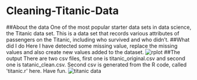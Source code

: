 # Cleaning-Titanic-Data
##About the data
 One of the most popular starter data sets in data science, the Titanic data set. This is a data set that records various attributes of passengers on the Titanic, including who survived and who didn’t. 
##What did I do
 Here I have detected some missing value, replace the missing values and also create new values added to the dataset. 
 ![rplot](https://cloud.githubusercontent.com/assets/14057932/15985130/22c7cf80-2fa9-11e6-8c4e-8f0cd123dfda.png)
##The output
 There are two csv files, first one is titanic_original.csv and second one is tatanic_clean.csv. Second csv is generated from the R code, called 'titanic.r' here. Have fun.
![titanic data](https://cloud.githubusercontent.com/assets/14057932/15985172/6db14a84-2faa-11e6-95a8-2009a62af16a.png)

